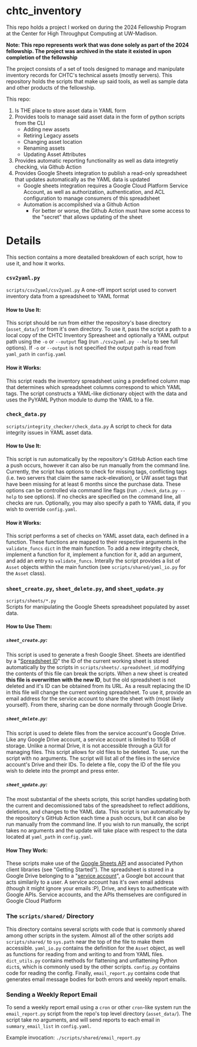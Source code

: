 # chtc_inventory

This repo holds a project I worked on during the 2024 Fellowship Program at the Center for High Throughput Computing at UW-Madison.

**Note: This repo represents work that was done solely as part of the 2024 fellowship. The project was archived in the state it existed in upon completion of the fellowship**

The project consists of a set of tools designed to manage and manipulate inventory records for CHTC's technical assets (mostly servers). This repository holds the scripts that make up said tools, as well as sample data and other products of the fellowship.

This repo:
1) Is THE place to store asset data in YAML form 
2) Provides tools to manage said asset data in the form of python scripts from the CLI
    - Adding new assets
    - Retiring Legacy assets
    - Changing asset location
    - Renaming assets
    - Updating Asset Attributes
3) Provides automatic reporting functionality as well as data integretiy checking, via Github Action 
4) Provides Google Sheets integration to publish a read-only spreadsheet that updates automatically as the YAML data is updated
    - Google sheets integration requires a Google Cloud Platform Service Account, as well as authorization, authentication, and ACL configuration to manage consumers of this spreadsheet 
    - Automation is accompilshed via a Github Action
       - For better or worse, the Github Action must have some access to the "secret" that allows updating of the sheet

# Details
This section contains a more deatailed breakdown of each script, how to use it, and how it works.
### `csv2yaml.py`
`scripts/csv2yaml/csv2yaml.py`
A one-off import script used to convert inventory data from a spreadsheet to YAML format

#### How to Use It:
This script should be run from either the repository's base directory (`asset_data/`) or from it's own directory.
To use it, pass the script a path to a local copy of the CHTC Inventory Spreasheet and optionally a YAML output path using the `-o` or `--output` flag (run `./csv2yaml.py --help` to see full options). If `-o` or `--output` is not specified the output path is read from `yaml_path` in `config.yaml`

#### How it Works:
This script reads the inventory spreadsheet using a predefined column map that determines which spreadsheet columns
correspond to which YAML tags. The script constructs a YAML-like dictionary object with the data and uses the PyYAML Python module to dump the YAML to a file.

### `check_data.py`
`scripts/integrity_checker/check_data.py`
A script to check for data integrity issues in YAML asset data.

#### How to Use It:
This script is run automatically by the repository's GitHub Action each time a push occurs, however it can also be run manually from the command line. Currently, the script has options to check for missing tags, conflicting tags (i.e. two servers that claim the same rack-elevation), or UW asset tags that have been missing for at least 6 months since the purchase data. These options can be controlled via command line flags (run `./check_data.py --help` to see options). If no checks are specified on the command line, all checks are run. Optionally, you may also specify a path to YAML data, if you wish to override `config.yaml`.

#### How it Works:
This script performs a set of checks on YAML asset data, each defined in a function. These functions are mapped to their respective arguments in the `validate_funcs` `dict` in the main function. To add a new integrity check, implement a function for it, implement a function for it, add an argument, and add an entry to `validate_funcs`. Interally the script provides a list of `Asset` objects within the main function (see `scripts/shared/yaml_io.py` for the `Asset` class).

### `sheet_create.py`, `sheet_delete.py`, and `sheet_update.py`
`scripts/sheets/*.py`    
Scripts for manipulating the Google Sheets spreadsheet populated by asset data.

#### How to Use Them:
##### `sheet_create.py`:
This script is used to generate a fresh Google Sheet. Sheets are identified by a "[Spreadsheet ID](https://developers.google.com/sheets/api/guides/concepts)" the ID of the current working sheet is stored automatically by the scripts in `scripts/sheets/.spreadsheet_id` modifying the contents of this file can break the scripts. When a new sheet is created **this file is overwritten with the new ID**, but the old spreadsheet is not deleted and it's ID can be obtained from its URL. As a result replacing the ID in this file will change the current working spreadsheet. To use it, provide an email address for the service account to share the sheet with (most likely yourself). From there, sharing can be done normally through Google Drive.

##### `sheet_delete.py`:
This script is used to delete files from the service account's Google Drive. Like any Google Drive account, a service account is limited to 15GB of storage. Unlike a normal Drive, it is not accessible through a GUI for managing files. This script allows for old files to be deleted. To use, run the script with no arguments. The script will list all of the files in the service account's Drive and their IDs. To delete a file, copy the ID of the file you wish to delete into the prompt and press enter.

##### `sheet_update.py`:
The most substantial of the sheets scripts, this script handles updating both the current and decomissioned tabs of the spreadsheet to reflect additions, deletions, and changes to the YAML data. This script is run automatically by the repository's GitHub Action each time a push occurs, but it can also be run manually from the command line. If you wish to run manually, the script takes no arguments and the update will take place with respect to the data located at `yaml_path` in `config.yaml`.

#### How They Work:
These scripts make use of the [Google Sheets API](https://developers.google.com/sheets/api/guides/concepts) and associated Python client libraries (see "Getting Started"). The spreadsheet is stored in a Google Drive belonging to a "[service account](https://cloud.google.com/iam/docs/service-account-overview)", a Google bot account that acts similarily to a user. A service account has it's own email address (though it might ignore your emails :P), Drive, and keys to authenticate with Google APIs. Service accounts, and the APIs themselves are configured in Google Cloud Platform

### The `scripts/shared/` Directory
This directory contains several scripts with code that is commonly shared among other scripts in the system. Almost all of the other scripts add `scripts/shared/` to `sys.path` near the top of the file to make them accessible. `yaml_io.py` contains the definition for the `Asset` object, as well as functions for reading from and writing to and from YAML files. `dict_utils.py` contains methods for flattening and unflattening Python `dict`s, which is commonly used by the other scripts. `config.py` contains code for reading the config. Finally, `email_report.py` contains code that generates email message bodies for both errors and weekly report emails.


### Sending a Weekly Report Email ###
To send a weekly report email using a `cron` or other `cron`-like system run the `email_report.py` script from the repo's top level directory (`asset_data/`). The script take no arguments, and will send reports to each email in `summary_email_list` in `config.yaml`.

Example invocation: `./scripts/shared/email_report.py`
